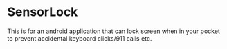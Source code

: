 # SensorLock
This is for an android application that can lock screen when in your pocket to prevent accidental keyboard clicks/911 calls etc.
